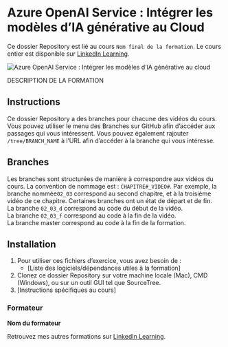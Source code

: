 # Azure OpenAI Service : Intégrer les modèles d’IA générative au Cloud	

Ce dossier Repository est lié au cours `Nom final de la formation`. Le cours entier est disponible sur [LinkedIn Learning][lil-course-url].

![Azure OpenAI Service : Intégrer les modèles d’IA générative au cloud	][lil-thumbnail-url] 


DESCRIPTION DE LA FORMATION

## Instructions

Ce dossier Repository a des branches pour chacune des vidéos du cours. Vous pouvez utiliser le menu des Branches sur GitHub afin d’accéder aux passages qui vous intéressent. Vous pouvez également rajouter `/tree/BRANCH_NAME` à l’URL afin d’accéder à la branche qui vous intéresse. 

## Branches

Les branches sont structurées de manière à correspondre aux vidéos du cours. La convention de nommage est : `CHAPITRE#_VIDEO#`. Par exemple, la branche nommée`02_03` correspond au second chapitre, et à la troisième vidéo de ce chapitre. Certaines branches ont un état de départ et de fin.  
La branche `02_03_d` correspond au code du début de la vidéo.  
La branche `02_03_f` correspond au code à la fin de la vidéo.  
La branche master correspond au code à la fin de la formation. 

## Installation

1. Pour utiliser ces fichiers d’exercice, vous avez besoin de : 
   - [Liste des logiciels/dépendances utiles à la formation] 
2. Clonez ce dossier Repository sur votre machine locale (Mac), CMD (Windows), ou sur un outil GUI tel que SourceTree. 
3. [Instructions spécifiques au cours] 


### Formateur

**Nom du formateur** 

 Retrouvez mes autres formations sur [LinkedIn Learning][lil-URL-trainer].

[0]: # (Replace these placeholder URLs with actual course URLs)
[lil-course-url]: https://www.linkedin.com/learning/azure-openai-service-integrer-les-modeles-d-ia-generative-au-cloud
[lil-thumbnail-url]: https://media.licdn.com/dms/image/v2/D4D0DAQFbvgrrPFj6vQ/learning-public-crop_675_1200/learning-public-crop_675_1200/0/1728298825859?e=2147483647&v=beta&t=bmVCWcJu1Ff7GSVJB7gwosqyGcT8lVmbQokeBC7rvXs
[lil-URL-trainer]: https://www.linkedin.com/learning/instructors/hamida-rebai

[1]: # (End of FR-Instruction ###############################################################################################)
